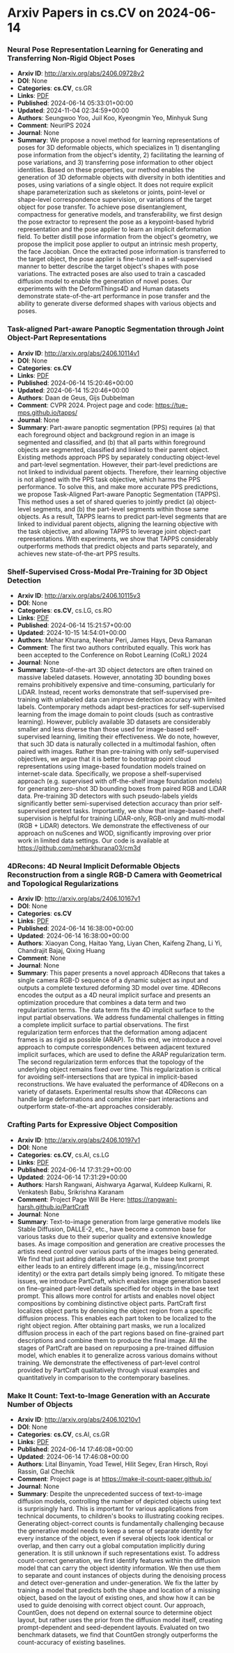 # Arxiv Papers in cs.CV on 2024-06-14
### Neural Pose Representation Learning for Generating and Transferring Non-Rigid Object Poses
- **Arxiv ID**: http://arxiv.org/abs/2406.09728v2
- **DOI**: None
- **Categories**: **cs.CV**, cs.GR
- **Links**: [PDF](http://arxiv.org/pdf/2406.09728v2)
- **Published**: 2024-06-14 05:33:01+00:00
- **Updated**: 2024-11-04 02:34:59+00:00
- **Authors**: Seungwoo Yoo, Juil Koo, Kyeongmin Yeo, Minhyuk Sung
- **Comment**: NeurIPS 2024
- **Journal**: None
- **Summary**: We propose a novel method for learning representations of poses for 3D deformable objects, which specializes in 1) disentangling pose information from the object's identity, 2) facilitating the learning of pose variations, and 3) transferring pose information to other object identities. Based on these properties, our method enables the generation of 3D deformable objects with diversity in both identities and poses, using variations of a single object. It does not require explicit shape parameterization such as skeletons or joints, point-level or shape-level correspondence supervision, or variations of the target object for pose transfer. To achieve pose disentanglement, compactness for generative models, and transferability, we first design the pose extractor to represent the pose as a keypoint-based hybrid representation and the pose applier to learn an implicit deformation field. To better distill pose information from the object's geometry, we propose the implicit pose applier to output an intrinsic mesh property, the face Jacobian. Once the extracted pose information is transferred to the target object, the pose applier is fine-tuned in a self-supervised manner to better describe the target object's shapes with pose variations. The extracted poses are also used to train a cascaded diffusion model to enable the generation of novel poses. Our experiments with the DeformThings4D and Human datasets demonstrate state-of-the-art performance in pose transfer and the ability to generate diverse deformed shapes with various objects and poses.



### Task-aligned Part-aware Panoptic Segmentation through Joint Object-Part Representations
- **Arxiv ID**: http://arxiv.org/abs/2406.10114v1
- **DOI**: None
- **Categories**: **cs.CV**
- **Links**: [PDF](http://arxiv.org/pdf/2406.10114v1)
- **Published**: 2024-06-14 15:20:46+00:00
- **Updated**: 2024-06-14 15:20:46+00:00
- **Authors**: Daan de Geus, Gijs Dubbelman
- **Comment**: CVPR 2024. Project page and code: https://tue-mps.github.io/tapps/
- **Journal**: None
- **Summary**: Part-aware panoptic segmentation (PPS) requires (a) that each foreground object and background region in an image is segmented and classified, and (b) that all parts within foreground objects are segmented, classified and linked to their parent object. Existing methods approach PPS by separately conducting object-level and part-level segmentation. However, their part-level predictions are not linked to individual parent objects. Therefore, their learning objective is not aligned with the PPS task objective, which harms the PPS performance. To solve this, and make more accurate PPS predictions, we propose Task-Aligned Part-aware Panoptic Segmentation (TAPPS). This method uses a set of shared queries to jointly predict (a) object-level segments, and (b) the part-level segments within those same objects. As a result, TAPPS learns to predict part-level segments that are linked to individual parent objects, aligning the learning objective with the task objective, and allowing TAPPS to leverage joint object-part representations. With experiments, we show that TAPPS considerably outperforms methods that predict objects and parts separately, and achieves new state-of-the-art PPS results.



### Shelf-Supervised Cross-Modal Pre-Training for 3D Object Detection
- **Arxiv ID**: http://arxiv.org/abs/2406.10115v3
- **DOI**: None
- **Categories**: **cs.CV**, cs.LG, cs.RO
- **Links**: [PDF](http://arxiv.org/pdf/2406.10115v3)
- **Published**: 2024-06-14 15:21:57+00:00
- **Updated**: 2024-10-15 14:54:01+00:00
- **Authors**: Mehar Khurana, Neehar Peri, James Hays, Deva Ramanan
- **Comment**: The first two authors contributed equally. This work has been
  accepted to the Conference on Robot Learning (CoRL) 2024
- **Journal**: None
- **Summary**: State-of-the-art 3D object detectors are often trained on massive labeled datasets. However, annotating 3D bounding boxes remains prohibitively expensive and time-consuming, particularly for LiDAR. Instead, recent works demonstrate that self-supervised pre-training with unlabeled data can improve detection accuracy with limited labels. Contemporary methods adapt best-practices for self-supervised learning from the image domain to point clouds (such as contrastive learning). However, publicly available 3D datasets are considerably smaller and less diverse than those used for image-based self-supervised learning, limiting their effectiveness. We do note, however, that such 3D data is naturally collected in a multimodal fashion, often paired with images. Rather than pre-training with only self-supervised objectives, we argue that it is better to bootstrap point cloud representations using image-based foundation models trained on internet-scale data. Specifically, we propose a shelf-supervised approach (e.g. supervised with off-the-shelf image foundation models) for generating zero-shot 3D bounding boxes from paired RGB and LiDAR data. Pre-training 3D detectors with such pseudo-labels yields significantly better semi-supervised detection accuracy than prior self-supervised pretext tasks. Importantly, we show that image-based shelf-supervision is helpful for training LiDAR-only, RGB-only and multi-modal (RGB + LiDAR) detectors. We demonstrate the effectiveness of our approach on nuScenes and WOD, significantly improving over prior work in limited data settings. Our code is available at https://github.com/meharkhurana03/cm3d



### 4DRecons: 4D Neural Implicit Deformable Objects Reconstruction from a single RGB-D Camera with Geometrical and Topological Regularizations
- **Arxiv ID**: http://arxiv.org/abs/2406.10167v1
- **DOI**: None
- **Categories**: **cs.CV**
- **Links**: [PDF](http://arxiv.org/pdf/2406.10167v1)
- **Published**: 2024-06-14 16:38:00+00:00
- **Updated**: 2024-06-14 16:38:00+00:00
- **Authors**: Xiaoyan Cong, Haitao Yang, Liyan Chen, Kaifeng Zhang, Li Yi, Chandrajit Bajaj, Qixing Huang
- **Comment**: None
- **Journal**: None
- **Summary**: This paper presents a novel approach 4DRecons that takes a single camera RGB-D sequence of a dynamic subject as input and outputs a complete textured deforming 3D model over time. 4DRecons encodes the output as a 4D neural implicit surface and presents an optimization procedure that combines a data term and two regularization terms. The data term fits the 4D implicit surface to the input partial observations. We address fundamental challenges in fitting a complete implicit surface to partial observations. The first regularization term enforces that the deformation among adjacent frames is as rigid as possible (ARAP). To this end, we introduce a novel approach to compute correspondences between adjacent textured implicit surfaces, which are used to define the ARAP regularization term. The second regularization term enforces that the topology of the underlying object remains fixed over time. This regularization is critical for avoiding self-intersections that are typical in implicit-based reconstructions. We have evaluated the performance of 4DRecons on a variety of datasets. Experimental results show that 4DRecons can handle large deformations and complex inter-part interactions and outperform state-of-the-art approaches considerably.



### Crafting Parts for Expressive Object Composition
- **Arxiv ID**: http://arxiv.org/abs/2406.10197v1
- **DOI**: None
- **Categories**: **cs.CV**, cs.AI, cs.LG
- **Links**: [PDF](http://arxiv.org/pdf/2406.10197v1)
- **Published**: 2024-06-14 17:31:29+00:00
- **Updated**: 2024-06-14 17:31:29+00:00
- **Authors**: Harsh Rangwani, Aishwarya Agarwal, Kuldeep Kulkarni, R. Venkatesh Babu, Srikrishna Karanam
- **Comment**: Project Page Will Be Here: https://rangwani-harsh.github.io/PartCraft
- **Journal**: None
- **Summary**: Text-to-image generation from large generative models like Stable Diffusion, DALLE-2, etc., have become a common base for various tasks due to their superior quality and extensive knowledge bases. As image composition and generation are creative processes the artists need control over various parts of the images being generated. We find that just adding details about parts in the base text prompt either leads to an entirely different image (e.g., missing/incorrect identity) or the extra part details simply being ignored. To mitigate these issues, we introduce PartCraft, which enables image generation based on fine-grained part-level details specified for objects in the base text prompt. This allows more control for artists and enables novel object compositions by combining distinctive object parts. PartCraft first localizes object parts by denoising the object region from a specific diffusion process. This enables each part token to be localized to the right object region. After obtaining part masks, we run a localized diffusion process in each of the part regions based on fine-grained part descriptions and combine them to produce the final image. All the stages of PartCraft are based on repurposing a pre-trained diffusion model, which enables it to generalize across various domains without training. We demonstrate the effectiveness of part-level control provided by PartCraft qualitatively through visual examples and quantitatively in comparison to the contemporary baselines.



### Make It Count: Text-to-Image Generation with an Accurate Number of Objects
- **Arxiv ID**: http://arxiv.org/abs/2406.10210v1
- **DOI**: None
- **Categories**: **cs.CV**, cs.AI, cs.GR
- **Links**: [PDF](http://arxiv.org/pdf/2406.10210v1)
- **Published**: 2024-06-14 17:46:08+00:00
- **Updated**: 2024-06-14 17:46:08+00:00
- **Authors**: Lital Binyamin, Yoad Tewel, Hilit Segev, Eran Hirsch, Royi Rassin, Gal Chechik
- **Comment**: Project page is at https://make-it-count-paper.github.io/
- **Journal**: None
- **Summary**: Despite the unprecedented success of text-to-image diffusion models, controlling the number of depicted objects using text is surprisingly hard. This is important for various applications from technical documents, to children's books to illustrating cooking recipes. Generating object-correct counts is fundamentally challenging because the generative model needs to keep a sense of separate identity for every instance of the object, even if several objects look identical or overlap, and then carry out a global computation implicitly during generation. It is still unknown if such representations exist. To address count-correct generation, we first identify features within the diffusion model that can carry the object identity information. We then use them to separate and count instances of objects during the denoising process and detect over-generation and under-generation. We fix the latter by training a model that predicts both the shape and location of a missing object, based on the layout of existing ones, and show how it can be used to guide denoising with correct object count. Our approach, CountGen, does not depend on external source to determine object layout, but rather uses the prior from the diffusion model itself, creating prompt-dependent and seed-dependent layouts. Evaluated on two benchmark datasets, we find that CountGen strongly outperforms the count-accuracy of existing baselines.



